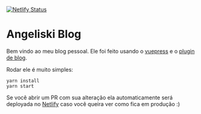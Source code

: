 [![Netlify Status](https://api.netlify.com/api/v1/badges/cd8b8845-f2b4-45b3-8303-101aecabd581/deploy-status)](https://app.netlify.com/sites/angeliski/deploys)

# Angeliski Blog

Bem vindo ao meu blog pessoal. Ele foi feito usando o [vuepress](https://vuepress.vuejs.org/) e o [plugin de blog](https://vuepress.vuejs.org/plugin/official/plugin-blog.html).

Rodar ele é muito simples:

```
yarn install
yarn start
```

Se você abrir um PR com sua alteração ela automaticamente será deployada no [Netlify](https://netlify.com) caso você queira ver como fica em produção :)
